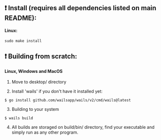 ## ❗️ Install (requires all dependencies listed on main README):

#### Linux:
```
sudo make install
```

## ❗️ Building from scratch:

#### Linux, Windows and MacOS
1. Move to desktop/ directory

2. Install 'wails' if you don't have it installed yet:
```
$ go install github.com/wailsapp/wails/v2/cmd/wails@latest
```

3. Building to your system
```
$ wails build
```

4. All builds are storaged on build/bin/ directory, find your executable and simply run as any other program.
